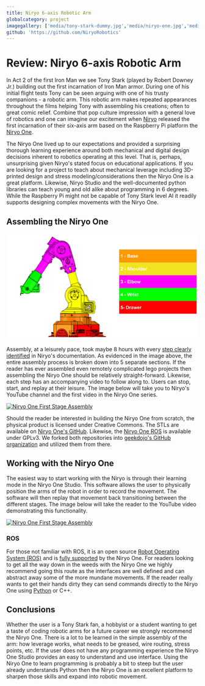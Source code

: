 ```yaml
---
title: Niryo 6-axis Robotic Arm
globalcategory: project
imagegallery: ['media/tony-stark-dummy.jpg','media/niryo-one.jpg','media/assembly-steps.png']
github: 'https://github.com/NiryoRobotics'
---
```


# Review: Niryo 6-axis Robotic Arm

In Act 2 of the first Iron Man we see Tony Stark (played by Robert Downey Jr.) building out the first incarnation of Iron Man armor. During one of his initial flight tests Tony can be seen arguing with one of his trusty companions - a robotic arm. This robotic arm makes repeated appearances throughout the films helping Tony with assembling his creations; often to great comic relief. Combine that pop culture impression with a general love of robotics and one can imagine our excitement when [Niryo](https://niryo.com) released the first incarnation of their six-axis arm based on the Raspberry Pi platform the [Niryo One](https://niryo.com/product/niryo-one/). 

The Niryo One lived up to our expectations and provided a surprising thorough learning experience around both mechanical and digital design decisions inherent to robotics operating at this level. That is, perhaps, unsurprising given Niryo's stated focus on educational applications. If you are looking for a project to teach about mechanical leverage including 3D-printed design and stress modeling/considerations then the Niryo One is a great platform. Likewise, Niryo Studio and the well-documented python libraries can teach young and old alike about programming in 6 degrees. While the Raspberry Pi might not be capable of Tony Stark level AI it readily supports designing complex movements with the Niryo One.

## Assembling the Niryo One

![Niryo One 5-Step Assembly](media/assembly-steps.png)

Assembly, at a leisurely pace, took maybe 8 hours with every [step clearly identified](https://niryo.com/docs/niryo-one/) in Niryo's documentation. As evidenced in the image above, the entire assembly process is broken down into 5 separate sections. If the reader has ever assembled even remotely complicated lego projects then assembling the Niryo One should be relatively straight-forward. Likewise, each step has an accompanying video to follow along to. Users can stop, start, and replay at their leisure. The image below will take you to Niryo's YouTube channel and the first video in the Niryo One series.

[![Niryo One First Stage Assembly](https://img.youtube.com/vi/ijinVVn0aUE/0.jpg)](https://youtu.be/ijinVVn0aUE)

Should the reader be interested in building the Niryo One from scratch, the physical product is licensed under Creative Commons. The STLs are available on [Niryo One's GitHub](https://github.com/NiryoRobotics/niryo_one). Likewise, the [Niryo One ROS](https://github.com/NiryoRobotics/niryo_one_ros) is available under GPLv3. We forked both repositories into [geekdojo's GitHub organization](https://github.com/geekdojo-ofc) and utilized them from there.

## Working with the Niryo One

The easiest way to start working with the Niryo is through their learning mode in the Niryo One Studio. This software allows the user to physically position the arms of the robot in order to record the movement. The software will then replay that movement back transitioning between the different stages. The image below will take the reader to the YouTube video demonstrating this functionality.

[![Niryo One First Stage Assembly](https://img.youtube.com/vi/AgYxy18cZHI/0.jpg)](https://youtu.be/AgYxy18cZHI)

### ROS

For those not familiar with ROS, it is an open source [Robot Operating System (ROS)](https://www.ros.org/) and is [fully supported](https://github.com/NiryoRobotics/niryo_one_ros) by the Niryo One. For readers looking to get all the way down in the weeds with the Niryo One we highly recommend going this route as the interfaces are well defined and can abstract away some of the more mundane movements. If the reader really wants to get their hands dirty they can send commands directly to the Niryo One using [Python](https://drive.google.com/uc?export=download&id=1kLvj120O1UYl_6VXX617K7ZnF6LGDTEf) or C++.

## Conclusions

Whether the user is a Tony Stark fan, a hobbyist or a student wanting to get a taste of coding robotic arms for a future career we strongly recommend the Niryo One. There is a lot to be learned in the simple assembly of the arm: how leverage works, what needs to be greased, wire routing, stress points, etc. If the user does not have any programming experience the Niryo One Studio provides an easy to understand and use interface. Using the Niryo One to learn programming is probably a bit to steep but the user already understands Python then the Niryo One is an excellent platform to sharpen those skills and expand into robotic movement.